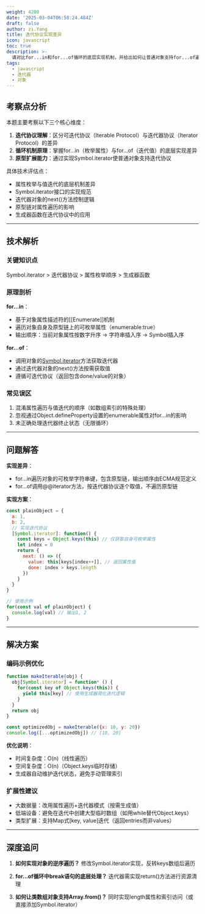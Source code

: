 ```yaml
---
weight: 4200
date: '2025-03-04T06:58:24.484Z'
draft: false
author: zi.Yang
title: 迭代协议实现差异
icon: javascript
toc: true
description: >-
  请对比for...in和for...of循环的底层实现机制，并给出如何让普通对象支持for...of遍历的具体实现方案（需包含Symbol.iterator的实现示例）。
tags:
  - javascript
  - 迭代器
  - 对象
---
```


## 考察点分析

本题主要考察以下三个核心维度：
1. **迭代协议理解**：区分可迭代协议（Iterable Protocol）与迭代器协议（Iterator Protocol）的差异
2. **循环机制原理**：掌握for...in（枚举属性）与for...of（迭代值）的底层实现差异
3. **原型扩展能力**：通过实现Symbol.iterator使普通对象支持迭代协议

具体技术评估点：
- 属性枚举与值迭代的底层机制差异
- Symbol.iterator接口的实现规范
- 迭代器对象的next()方法控制逻辑
- 原型链对属性遍历的影响
- 生成器函数在迭代协议中的应用

---

## 技术解析

### 关键知识点
Symbol.iterator > 迭代器协议 > 属性枚举顺序 > 生成器函数

### 原理剖析
**for...in**：
- 基于对象属性描述符的[[Enumerate]]机制
- 遍历对象自身及原型链上的可枚举属性（enumerable:true）
- 输出顺序：当前对象属性按数字升序 → 字符串插入序 → Symbol插入序

**for...of**：
- 调用对象的[Symbol.iterator]()方法获取迭代器
- 通过迭代器对象的next()方法按需获取值
- 遵循可迭代协议（返回包含done/value的对象）

### 常见误区
1. 混淆属性遍历与值迭代的顺序（如数组索引的特殊处理）
2. 忽视通过Object.defineProperty设置的enumerable属性对for...in的影响
3. 未正确处理迭代器终止状态（无限循环）

---

## 问题解答

**实现差异**：
- for...in遍历对象的可枚举字符串键，包含原型链，输出顺序由ECMA规范定义
- for...of调用@@iterator方法，按迭代器协议逐个取值，不遍历原型链

**实现方案**：
```javascript
const plainObject = {
  a: 1,
  b: 2,
  // 实现迭代协议
  [Symbol.iterator]: function() {
    const keys = Object.keys(this) // 仅获取自身可枚举属性
    let index = 0
    return {
      next: () => ({
        value: this[keys[index++]], // 返回属性值
        done: index > keys.length
      })
    }
  }
}

// 使用示例
for(const val of plainObject) {
  console.log(val) // 输出1, 2
}
```

---

## 解决方案

### 编码示例优化
```javascript
function makeIterable(obj) {
  obj[Symbol.iterator] = function* () {
    for(const key of Object.keys(this)) { 
      yield this[key] // 使用生成器简化迭代逻辑
    }
  }
  return obj
}

const optimizedObj = makeIterable({x: 10, y: 20})
console.log([...optimizedObj]) // [10, 20]
```

**优化说明**：
- 时间复杂度：O(n)（线性遍历）
- 空间复杂度：O(n)（Object.keys临时存储）
- 生成器自动维护迭代状态，避免手动管理索引

### 扩展性建议
- 大数据量：改用属性遍历+迭代器模式（按需生成值）
- 低端设备：避免在迭代中创建大型临时数组（如用while替代Object.keys）
- 类型扩展：支持Map式[key, value]迭代（返回entries而非values）

---

## 深度追问

1. **如何实现对象的逆序遍历？**
   修改Symbol.iterator实现，反转keys数组后遍历

2. **for...of循环中break语句的底层处理？**
   迭代器需实现return()方法进行资源清理

3. **如何让类数组对象支持Array.from()？**
   同时实现length属性和索引访问（或直接添加Symbol.iterator）